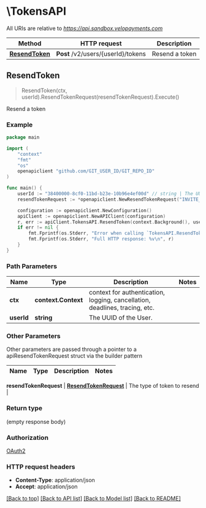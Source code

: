 # \TokensAPI

All URIs are relative to *https://api.sandbox.velopayments.com*

Method | HTTP request | Description
------------- | ------------- | -------------
[**ResendToken**](TokensAPI.md#ResendToken) | **Post** /v2/users/{userId}/tokens | Resend a token



## ResendToken

> ResendToken(ctx, userId).ResendTokenRequest(resendTokenRequest).Execute()

Resend a token



### Example

```go
package main

import (
    "context"
    "fmt"
    "os"
    openapiclient "github.com/GIT_USER_ID/GIT_REPO_ID"
)

func main() {
    userId := "38400000-8cf0-11bd-b23e-10b96e4ef00d" // string | The UUID of the User.
    resendTokenRequest := *openapiclient.NewResendTokenRequest("INVITE_MFA_USER") // ResendTokenRequest | The type of token to resend

    configuration := openapiclient.NewConfiguration()
    apiClient := openapiclient.NewAPIClient(configuration)
    r, err := apiClient.TokensAPI.ResendToken(context.Background(), userId).ResendTokenRequest(resendTokenRequest).Execute()
    if err != nil {
        fmt.Fprintf(os.Stderr, "Error when calling `TokensAPI.ResendToken``: %v\n", err)
        fmt.Fprintf(os.Stderr, "Full HTTP response: %v\n", r)
    }
}
```

### Path Parameters


Name | Type | Description  | Notes
------------- | ------------- | ------------- | -------------
**ctx** | **context.Context** | context for authentication, logging, cancellation, deadlines, tracing, etc.
**userId** | **string** | The UUID of the User. | 

### Other Parameters

Other parameters are passed through a pointer to a apiResendTokenRequest struct via the builder pattern


Name | Type | Description  | Notes
------------- | ------------- | ------------- | -------------

 **resendTokenRequest** | [**ResendTokenRequest**](ResendTokenRequest.md) | The type of token to resend | 

### Return type

 (empty response body)

### Authorization

[OAuth2](../README.md#OAuth2)

### HTTP request headers

- **Content-Type**: application/json
- **Accept**: application/json

[[Back to top]](#) [[Back to API list]](../README.md#documentation-for-api-endpoints)
[[Back to Model list]](../README.md#documentation-for-models)
[[Back to README]](../README.md)

